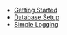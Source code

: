 - [Getting Started](getting-started.md)
- [Database Setup](database-setup.md)
- [Simple Logging](simple-logging.md)

